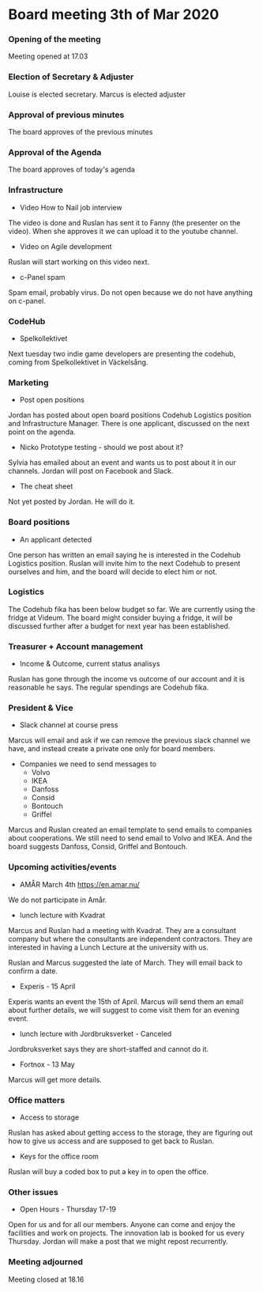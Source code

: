 # Board meeting 3th of Mar 2020

### Opening of the meeting

Meeting opened at 17.03

### Election of Secretary & Adjuster

Louise is elected secretary.
Marcus is elected adjuster

### Approval of previous minutes

The board approves of the previous minutes

### Approval of the Agenda

The board approves of today's agenda

### Infrastructure

- Video How to Nail job interview

The video is done and Ruslan has sent it to Fanny (the presenter on the video). When she approves
it we can upload it to the youtube channel.

- Video on Agile development

Ruslan will start working on this video next.

- c-Panel spam

Spam email, probably virus. Do not open because we do not have anything on c-panel.

### CodeHub

- Spelkollektivet

Next tuesday two indie game developers are presenting the codehub, coming from Spelkollektivet in Väckelsång. 

### Marketing

- Post open positions

Jordan has posted about open board positions Codehub Logistics position and Infrastructure Manager. 
There is one applicant, discussed on the next point on the agenda. 

- Nicko Prototype testing - should we post about it?

Sylvia has emailed about an event and wants us to post about it in our channels. Jordan will post on 
Facebook and Slack.

- The cheat sheet

Not yet posted by Jordan. He will do it. 

### Board positions

- An applicant detected

One person has written an email saying he is interested in the Codehub Logistics position. 
Ruslan will invite him to the next Codehub to present ourselves and him, and the board will decide 
to elect him or not.

### Logistics

The Codehub fika has been below budget so far. 
We are currently using the fridge at Videum. The board might consider buying a fridge, 
it will be discussed further after a budget for next year has been established.

### Treasurer + Account management

- Income & Outcome, current status analisys

Ruslan has gone through the income vs outcome of our account and it is reasonable he says.
The regular spendings are Codehub fika. 

### President & Vice

- Slack channel at course press

Marcus will email and ask if we can remove the previous slack channel we have, and instead 
create a private one only for board members.

- Companies we need to send messages to
    * Volvo
    * IKEA
    * Danfoss
    * Consid
    * Bontouch
    * Griffel

Marcus and Ruslan created an email template to send emails to companies about cooperations.
We still need to send email to Volvo and IKEA. And the board suggests Danfoss, Consid, Griffel and Bontouch.

### Upcoming activities/events

- AMÅR March 4th https://en.amar.nu/

We do not participate in Amår. 

- lunch lecture with Kvadrat

Marcus and Ruslan had a meeting with Kvadrat. They are a consultant company but where the consultants are independent contractors. They are interested in having a Lunch Lecture at the university with us. 

Ruslan and Marcus suggested the late of March. They will email back to confirm a date.

- Experis - 15 April

Experis wants an event the 15th of April. Marcus will send them an email about further details, we will suggest to come visit them for an evening event.

- lunch lecture with Jordbruksverket - Canceled

Jordbruksverket says they are short-staffed and cannot do it. 

- Fortnox - 13 May

Marcus will get more details. 

### Office matters

- Access to storage

Ruslan has asked about getting access to the storage, they are figuring out how to give us access and are supposed to get back to Ruslan.

- Keys for the office room

Ruslan will buy a coded box to put a key in to open the office. 

### Other issues

- Open Hours - Thursday 17-19

Open for us and for all our members. Anyone can come and enjoy the facilities and work on projects. 
The innovation lab is booked for us every Thursday. 
Jordan will make a post that we might repost recurrently. 

### Meeting adjourned

Meeting closed at 18.16
